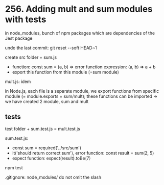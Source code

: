# 256. Adding mult and sum modules with tests

in node_modules, bunch of npm packages which are dependencies of the Jest package

undo the last commit: git reset --soft HEAD~1

create src folder + sum.js

- function: const sum = (a, b) => error function expression: (a, b) => a + b
- export this function  from this module (=sum module)

mult.js: idem

in Node.js, each file is a separate module, we export functions from specific module (= module.exports = sum/mult); these functions can be imported => we have created 2 module, sum and mult

## tests

test folder + sum.test.js = mult.test.js

sum.test.js:
  
- const sum = required('../src/sum')
- it('should return correct sum'), error function: const result = sum(2, 5)
- expect function: expect(result).toBe(7)

npm test

.gitignore: node_modules/ do not omit the slash
